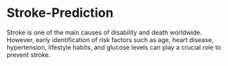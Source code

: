 # Stroke-Prediction
Stroke is one of the main causes of disability and death worldwide. However, early identification of risk factors such as age, heart disease, hypertension, lifestyle habits, and glucose levels can play a crucial role to prevent stroke.
